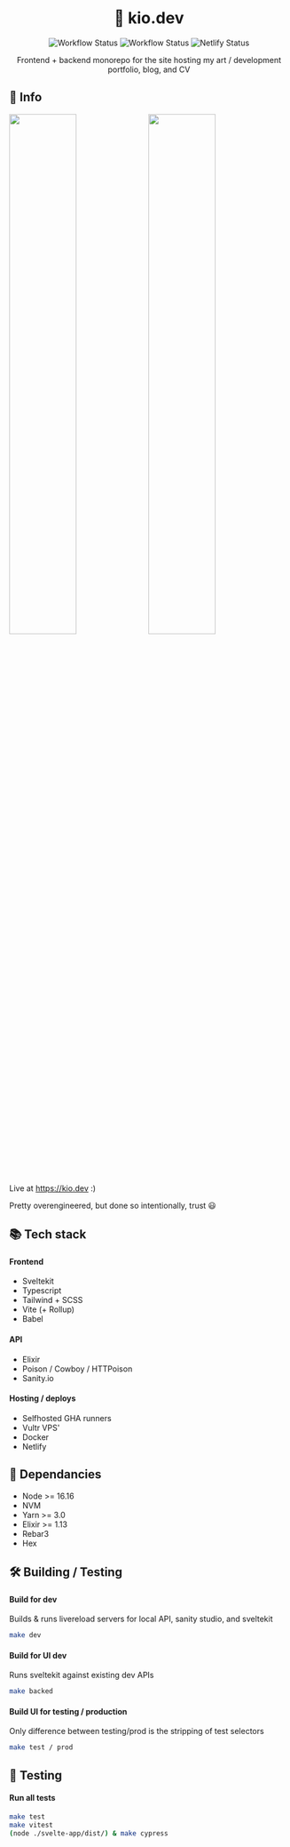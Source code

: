 <div align="center">
  <h1>📜 kio.dev</h1>

![Workflow Status](https://github.com/kiosion/kio.dev/actions/workflows/svelte.yml/badge.svg) 
![Workflow Status](https://github.com/kiosion/kio.dev/actions/workflows/api.yml/badge.svg) ![Netlify Status](https://api.netlify.com/api/v1/badges/b300e0f9-e70d-4358-b27d-09a862efbc8d/deploy-status)

  <p>Frontend + backend monorepo for the site hosting my art / development portfolio, blog, and CV</p>
</div>

## 💁 Info


<img width="49%" src="https://user-images.githubusercontent.com/34040324/208616128-687d3783-6ab8-46c4-83aa-227a3f61c7c5.png" /> <img width="49%" src="https://user-images.githubusercontent.com/34040324/208616135-929b4874-e38f-4fdc-93f5-a18f6e55f326.png" />

Live at <a href="https://kio.dev/">https://kio.dev</a> :)

Pretty overengineered, but done so intentionally, trust 😃

## 📚 Tech stack

#### Frontend
- Sveltekit
- Typescript
- Tailwind + SCSS
- Vite (+ Rollup)
- Babel
#### API
- Elixir
- Poison / Cowboy / HTTPoison
- Sanity.io
#### Hosting / deploys
- Selfhosted GHA runners
- Vultr VPS'
- Docker
- Netlify

## 💾 Dependancies
- Node >= 16.16
- NVM
- Yarn >= 3.0
- Elixir >= 1.13
- Rebar3
- Hex

## 🛠 Building / Testing

#### Build for dev
Builds & runs livereload servers for local API, sanity studio, and sveltekit
```bash
make dev
```

#### Build for UI dev
Runs sveltekit against existing dev APIs
```bash
make backed
```

#### Build UI for testing / production
Only difference between testing/prod is the stripping of test selectors
```bash
make test / prod
```

## 🧪 Testing

#### Run all tests
```bash
make test
make vitest
(node ./svelte-app/dist/) & make cypress
```
